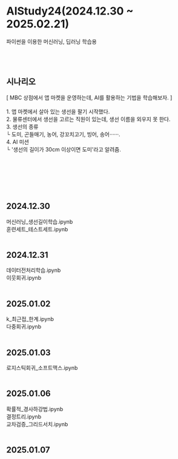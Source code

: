 <h1>AIStudy24(2024.12.30 ~ 2025.02.21)</h1>
파이썬을 이용한 머신러닝, 딥러닝 학습용
<br/><br/><br/><br/>
<h2>시나리오</h2>
[ MBC 상점에서 앱 마켓을 운영하는데, AI를 활용하는 기법을 학습해보자. ]
<br/>
 
<br/>
1. 앱 마켓에서 살아 있는 생선을 팔기 시작했다.
<br/>
2. 물류센터에서 생선을 고르는 직원이 있는데, 생선 이름을 외우지 못 한다.
<br/>
3. 생선의 종류<br/>
  └ 도미, 곤들매기, 농어, 강꼬치고기, 빙어, 송어······.
<br/>
4. AI 미션<br/>
  └ '생선의 길이가 30cm 이상이면 도미'라고 알려줌.

<br/><br/><br/><br/><br/>
<h2>2024.12.30</h2>
머신러닝_생선길이학습.ipynb
<br/>
훈련세트_테스트세트.ipynb
<br/><br/>
<h2>2024.12.31</h2>
데이터전처리학습.ipynb
<br/>
이웃회귀.ipynb
<br/><br/>
<h2>2025.01.02</h2>
k_최근접_한계.ipynb
<br/>
다중회귀.ipynb
<br/><br/>
<h2>2025.01.03</h2>
로지스틱회귀_소프트맥스.ipynb
<br/><br/>
<h2>2025.01.06</h2>
확률적_경사하강법.ipynb
<br/>
결정트리.ipynb
<br/>
교차검증_그리드서치.ipynb
<br/><br/>
<h2>2025.01.07</h2>
